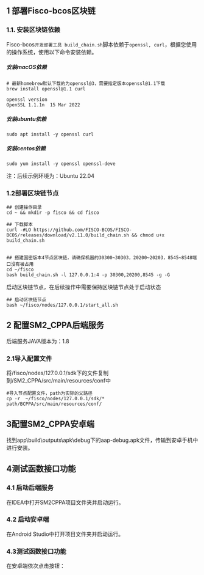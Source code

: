 ## 1 部署Fisco-bcos区块链

### 1.1. 安装区块链依赖

Fisco-bcos`开发部署工具 build_chain.sh`脚本依赖于`openssl, curl`，根据您使用的操作系统，使用以下命令安装依赖。

##### 安装macOS依赖

```
# 最新homebrew默认下载的为openssl@3，需要指定版本openssl@1.1下载
brew install openssl@1.1 curl

openssl version
OpenSSL 1.1.1n  15 Mar 2022
```

##### 安装ubuntu依赖

```
sudo apt install -y openssl curl
```

##### 安装centos依赖

```
sudo yum install -y openssl openssl-deve
```

注：后续示例环境为：Ubuntu 22.04

### 1.2部署区块链节点

```
## 创建操作目录
cd ~ && mkdir -p fisco && cd fisco

## 下载脚本
curl -#LO https://github.com/FISCO-BCOS/FISCO-BCOS/releases/download/v2.11.0/build_chain.sh && chmod u+x build_chain.sh


## 搭建国密版本4节点区块链，请确保机器的30300~30303，20200~20203，8545~8548端口没有被占用
cd ~/fisco
bash build_chain.sh -l 127.0.0.1:4 -p 30300,20200,8545 -g -G
```

启动区块链节点，在后续操作中需要保持区块链节点处于启动状态

```
## 启动区块链节点
bash ~/fisco/nodes/127.0.0.1/start_all.sh
```



## 2 配置SM2_CPPA后端服务

后端服务JAVA版本为：1.8

### 2.1导入配置文件

将/fisco/nodes/127.0.0.1/sdk下的文件复制到/SM2_CPPA/src/main/resources/conf中

```
#导入节点配置文件，path为实际的父路径
cp -r  ~/fisco/nodes/127.0.0.1/sdk/*  path/BCPPA/src/main/resources/conf/
```



## 3配置SM2_CPPA安卓端

找到app\build\outputs\apk\debug下的aap-debug.apk文件，传输到安卓手机中进行安装。



## 4测试函数接口功能

### 4.1 启动后端服务

在IDEA中打开SM2CPPA项目文件夹并启动运行。

### 4.2 启动安卓端

在Android Studio中打开项目文件夹并启动运行。

### 4.3测试函数接口功能

在安卓端依次点击按钮：



